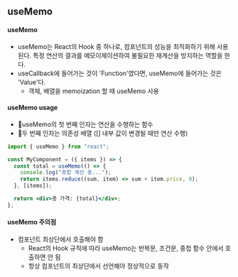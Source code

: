 ## useMemo


#### useMemo 
- useMemo는 React의 Hook 중 하나로, 컴포넌트의 성능을 최적화하기 위해 사용된다. 특정 연산의 결과를 메모이제이션하여 불필요한 재계산을 방지하는 역할을 한다.
- useCallback에 들어가는 것이 'Function'였다면, useMemo에 들어가는 것은 'Value'다.
  - 객체, 배열을 memoization 할 때 useMemo 사용

#### useMemo usage
- 🔹useMemo의 첫 번째 인자는 연산을 수행하는 함수
- 🔹두 번째 인자는 의존성 배열 ([] 내부 값이 변경될 때만 연산 수행)
```jsx
import { useMemo } from "react";

const MyComponent = ({ items }) => {
  const total = useMemo(() => {
    console.log("총합 계산 중...");
    return items.reduce((sum, item) => sum + item.price, 0);
  }, [items]);

  return <div>총 가격: {total}</div>;
};
```

#### useMemo 주의점
- 컴포넌트 최상단에서 호출해야 함
  - React의 Hook 규칙에 따라 useMemo는 반복문, 조건문, 중첩 함수 안에서 호출하면 안 됨
  - 항상 컴포넌트의 최상단에서 선언해야 정상적으로 동작
